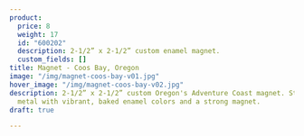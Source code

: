 ```yaml
---
product:
  price: 8
  weight: 17
  id: "600202"
  description: 2-1/2” x 2-1/2” custom enamel magnet.
  custom_fields: []
title: Magnet - Coos Bay, Oregon
image: "/img/magnet-coos-bay-v01.jpg"
hover_image: "/img/magnet-coos-bay-v02.jpg"
description: 2-1/2” x 2-1/2” custom Oregon's Adventure Coast magnet. Sturdy, embossed
  metal with vibrant, baked enamel colors and a strong magnet.
draft: true

---
```

